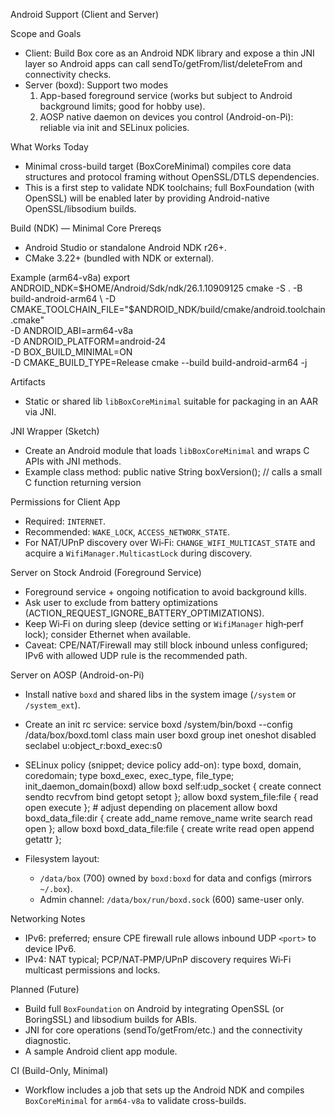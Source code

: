 Android Support (Client and Server)

Scope and Goals
- Client: Build Box core as an Android NDK library and expose a thin JNI layer so Android apps can call sendTo/getFrom/list/deleteFrom and connectivity checks.
- Server (boxd): Support two modes
  1) App-based foreground service (works but subject to Android background limits; good for hobby use).
  2) AOSP native daemon on devices you control (Android-on-Pi): reliable via init and SELinux policies.

What Works Today
- Minimal cross-build target (BoxCoreMinimal) compiles core data structures and protocol framing without OpenSSL/DTLS dependencies.
- This is a first step to validate NDK toolchains; full BoxFoundation (with OpenSSL) will be enabled later by providing Android-native OpenSSL/libsodium builds.

Build (NDK) — Minimal Core
Prereqs
- Android Studio or standalone Android NDK r26+.
- CMake 3.22+ (bundled with NDK or external).

Example (arm64-v8a)
  export ANDROID_NDK=$HOME/Android/Sdk/ndk/26.1.10909125
  cmake -S . -B build-android-arm64 \
    -D CMAKE_TOOLCHAIN_FILE="$ANDROID_NDK/build/cmake/android.toolchain.cmake" \
    -D ANDROID_ABI=arm64-v8a \
    -D ANDROID_PLATFORM=android-24 \
    -D BOX_BUILD_MINIMAL=ON \
    -D CMAKE_BUILD_TYPE=Release
  cmake --build build-android-arm64 -j

Artifacts
- Static or shared lib `libBoxCoreMinimal` suitable for packaging in an AAR via JNI.

JNI Wrapper (Sketch)
- Create an Android module that loads `libBoxCoreMinimal` and wraps C APIs with JNI methods.
- Example class method:
  public native String boxVersion(); // calls a small C function returning version

Permissions for Client App
- Required: `INTERNET`.
- Recommended: `WAKE_LOCK`, `ACCESS_NETWORK_STATE`.
- For NAT/UPnP discovery over Wi‑Fi: `CHANGE_WIFI_MULTICAST_STATE` and acquire a `WifiManager.MulticastLock` during discovery.

Server on Stock Android (Foreground Service)
- Foreground service + ongoing notification to avoid background kills.
- Ask user to exclude from battery optimizations (ACTION_REQUEST_IGNORE_BATTERY_OPTIMIZATIONS).
- Keep Wi‑Fi on during sleep (device setting or `WifiManager` high‑perf lock); consider Ethernet when available.
- Caveat: CPE/NAT/Firewall may still block inbound unless configured; IPv6 with allowed UDP rule is the recommended path.

Server on AOSP (Android-on-Pi)
- Install native `boxd` and shared libs in the system image (`/system` or `/system_ext`).
- Create an init rc service:
  service boxd /system/bin/boxd --config /data/box/boxd.toml
    class main
    user boxd
    group inet
    oneshot
    disabled
    seclabel u:object_r:boxd_exec:s0

- SELinux policy (snippet; device policy add-on):
  type boxd, domain, coredomain;
  type boxd_exec, exec_type, file_type;
  init_daemon_domain(boxd)
  allow boxd self:udp_socket { create connect sendto recvfrom bind getopt setopt };
  allow boxd system_file:file { read open execute };  # adjust depending on placement
  allow boxd boxd_data_file:dir { create add_name remove_name write search read open };
  allow boxd boxd_data_file:file { create write read open append getattr };

- Filesystem layout:
  - `/data/box` (700) owned by `boxd:boxd` for data and configs (mirrors `~/.box`).
  - Admin channel: `/data/box/run/boxd.sock` (600) same-user only.

Networking Notes
- IPv6: preferred; ensure CPE firewall rule allows inbound UDP `<port>` to device IPv6.
- IPv4: NAT typical; PCP/NAT‑PMP/UPnP discovery requires Wi‑Fi multicast permissions and locks.

Planned (Future)
- Build full `BoxFoundation` on Android by integrating OpenSSL (or BoringSSL) and libsodium builds for ABIs.
- JNI for core operations (sendTo/getFrom/etc.) and the connectivity diagnostic.
- A sample Android client app module.

CI (Build-Only, Minimal)
- Workflow includes a job that sets up the Android NDK and compiles `BoxCoreMinimal` for `arm64-v8a` to validate cross-builds.

